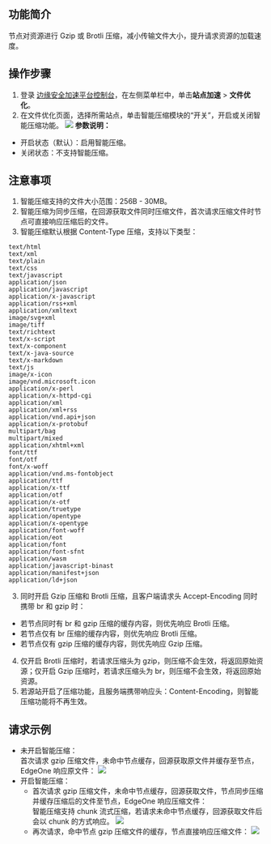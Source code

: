 ## 功能简介
节点对资源进行 Gzip 或 Brotli 压缩，减小传输文件大小，提升请求资源的加载速度。

## 操作步骤
1. 登录 [边缘安全加速平台控制台](https://console.cloud.tencent.com/edgeone)，在左侧菜单栏中，单击**站点加速** > **文件优化**。
2. 在文件优化页面，选择所需站点，单击智能压缩模块的“开关”，开启或关闭智能压缩功能。
![](https://qcloudimg.tencent-cloud.cn/raw/02035bc2345a3614f104ae0b0c58c3d5.png)
**参数说明：**
 - 开启状态（默认）：启用智能压缩。
 - 关闭状态：不支持智能压缩。

## 注意事项
1. 智能压缩支持的文件大小范围：256B - 30MB。
2. 智能压缩为同步压缩，在回源获取文件同时压缩文件，首次请求压缩文件时节点可直接响应压缩后的文件。
4. 智能压缩默认根据 Content-Type 压缩，支持以下类型：
```js.
text/html
text/xml
text/plain
text/css
text/javascript
application/json
application/javascript
application/x-javascript
application/rss+xml
application/xmltext
image/svg+xml
image/tiff
text/richtext
text/x-script
text/x-component
text/x-java-source
text/x-markdown
text/js
image/x-icon
image/vnd.microsoft.icon
application/x-perl
application/x-httpd-cgi
application/xml
application/xml+rss
application/vnd.api+json 
application/x-protobuf 
multipart/bag
multipart/mixed
application/xhtml+xml
font/ttf
font/otf
font/x-woff
application/vnd.ms-fontobject
application/ttf
application/x-ttf
application/otf
application/x-otf
application/truetype
application/opentype
application/x-opentype
application/font-woff
application/eot
application/font
application/font-sfnt
application/wasm
application/javascript-binast 
application/manifest+json 
application/ld+json
```
3. 同时开启 Gzip 压缩和 Brotli 压缩，且客户端请求头 Accept-Encoding 同时携带 br 和 gzip 时：
 - 若节点同时有 br 和 gzip 压缩的缓存内容，则优先响应 Brotli 压缩。
 - 若节点仅有 br 压缩的缓存内容，则优先响应 Brotli 压缩。
 - 若节点仅有 gzip 压缩的缓存内容，则优先响应 Gzip 压缩。
4. 仅开启 Brotli 压缩时，若请求压缩头为 gzip，则压缩不会生效，将返回原始资源；仅开启 Gzip 压缩时，若请求压缩头为 br，则压缩不会生效，将返回原始资源。
5. 若源站开启了压缩功能，且服务端携带响应头：Content-Encoding，则智能压缩功能将不再生效。

## 请求示例
- 未开启智能压缩：
<br> 首次请求 gzip 压缩文件，未命中节点缓存，回源获取原文件并缓存至节点，EdgeOne 响应原文件：
![](https://qcloudimg.tencent-cloud.cn/raw/3d7f9675299dd4a617c9b390383b70cc.png)
- 开启智能压缩：
   - 首次请求 gzip 压缩文件，未命中节点缓存，回源获取文件，节点同步压缩并缓存压缩后的文件至节点，EdgeOne 响应压缩文件：
   <br> 智能压缩支持 chunk 流式压缩，若请求未命中节点缓存，回源获取文件后会以 chunk 的方式响应。
![](https://qcloudimg.tencent-cloud.cn/raw/f169e27e794b254bdc469f551b97d780.png)
   - 再次请求，命中节点 gzip 压缩文件的缓存，节点直接响应压缩文件：
![](https://qcloudimg.tencent-cloud.cn/raw/e7953e0757f7c383777b3e76c06a1cef.png)
